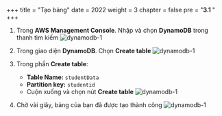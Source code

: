 +++
title = "Tạo bảng"
date = 2022
weight = 3
chapter = false
pre = "<b>3.1 </b>"
+++

1. Trong **AWS Management Console**. Nhập và chọn **DynamoDB** trong thanh tìm kiếm
![dynamodb-1](/images/4-dynamodb/4.1-createtable/dynamodb-1.png)

2. Trong giao diện **DynamoDB**. Chọn **Create table**
![dynamodb-1](/images/4-dynamodb/4.1-createtable/dynamodb-2.png)
   
3. Trong phần **Create table**:
   - **Table Name:** `studentData`
   - **Partition key:** `studentid`
   - Cuộn xuống và chọn nút **Create table**
![dynamodb-1](/images/4-dynamodb/4.1-createtable/dynamodb-3.png)

4. Chờ vài giây, bảng của bạn đã được tạo thành công
![dynamodb-1](/images/4-dynamodb/4.1-createtable/dynamodb-4.png)
